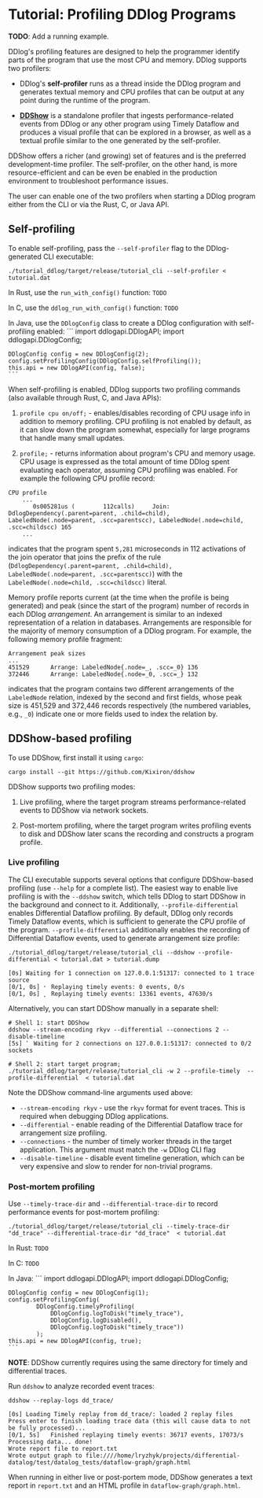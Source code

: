 # Tutorial: Profiling DDlog Programs

**TODO**: Add a running example.

DDlog's profiling features are designed to help the programmer identify
parts of the program that use the most CPU and memory.  DDlog supports
two profilers:

- DDlog's **self-profiler** runs as a thread inside the DDlog program and generates
  textual memory and CPU profiles that can be output at any point
  during the runtime of the program.

- [**DDShow**](https://github.com/Kixiron/ddshow) is a standalone profiler that
  ingests performance-related events from DDlog or any other program using
  Timely Dataflow and produces a visual profile that can be explored in a
  browser, as well as a textual profile similar to the one generated by
  the self-profiler.

DDShow offers a richer (and growing) set of features and is the preferred
development-time profiler.  The self-profiler, on the other hand, is more
resource-efficient and can be even be enabled in the production environment to
troubleshoot performance issues.

The user can enable one of the two profilers when starting a DDlog program
either from the CLI or via the Rust, C, or Java API.


## Self-profiling

To enable self-profiling, pass the `--self-profiler` flag to the
DDlog-generated CLI executable:

```
./tutorial_ddlog/target/release/tutorial_cli --self-profiler < tutorial.dat
```

In Rust, use the `run_with_config()` function:
    ```
    TODO
    ```

In C, use the `ddlog_run_with_config()` function:
    ```
    TODO
    ```

In Java, use the `DDlogConfig` class to create a DDlog configuration with self-profiling enabled:
    ```
    import ddlogapi.DDlogAPI;
    import ddlogapi.DDlogConfig;

    DDlogConfig config = new DDlogConfig(2);
    config.setProfilingConfig(DDlogConfig.selfProfiling());
    this.api = new DDlogAPI(config, false);
    ```


When self-profiling is enabled, DDlog supports two profiling commands
(also available through Rust, C, and Java APIs):

1. `profile cpu on/off;` - enables/disables recording of CPU usage info in
addition to memory profiling.  CPU profiling is not enabled by default, as
it can slow down the program somewhat, especially for large programs
that handle many small updates.

1. `profile;` - returns information about program's CPU and memory usage.  CPU
usage is expressed as the total amount of time DDlog spent evaluating each operator,
assuming CPU profiling was enabled.  For example the following CPU profile
record:
```
CPU profile
    ...
       0s005281us (        112calls)     Join: DdlogDependency(.parent=parent, .child=child), LabeledNode(.node=parent, .scc=parentscc), LabeledNode(.node=child, .scc=childscc) 165
    ...
```
indicates that the program spent `5,281` microseconds in 112 activations of the
join operator that joins the prefix of the rule (`DdlogDependency(.parent=parent, .child=child), LabeledNode(.node=parent, .scc=parentscc)`)
with the `LabeledNode(.node=child, .scc=childscc)` literal.

  Memory profile reports current (at the time when the profile is being generated)
  and peak (since the start of the program) number of records in each DDlog
  *arrangement*.  An arrangement is similar to an indexed representation of a
  relation in databases.  Arrangements are responsible for the majority of memory
  consumption of a DDlog program.  For example, the following memory profile
  fragment:
  ```
  Arrangement peak sizes
  ...
  451529      Arrange: LabeledNode{.node=_, .scc=_0} 136
  372446      Arrange: LabeledNode{.node=_0, .scc=_} 132
  ```
  indicates that the program contains two different arrangements of the `LabeledNode`
  relation, indexed by the second and first fields, whose peak size is
  451,529 and 372,446 records respectively (the numbered variables, e.g., `_0`)
  indicate one or more fields used to index the relation by.


## DDShow-based profiling

To use DDShow, first install it using `cargo`:

```
cargo install --git https://github.com/Kixiron/ddshow
```

DDShow supports two profiling modes:

1. Live profiling, where the target program streams performance-related events to DDShow
via network sockets.

1. Post-mortem profiling, where the target program writes profiling events to disk and DDShow
later scans the recording and constructs a program profile.

### Live profiling

The CLI executable supports several options that configure DDShow-based
profiling (use `--help` for a complete list).  The easiest way to enable live profiling is with
the `--ddshow` switch, which tells DDlog to start DDShow in the background
and connect to it.  Additionally, `--profile-differential` enables Differential Dataflow profiling.  By default,
DDlog only records Timely Dataflow events, which is sufficient to generate the
CPU profile of the program.  `--profile-differential` additionally enables
the recording of Differential Dataflow events, used to generate arrangement
size profile:

```
./tutorial_ddlog/target/release/tutorial_cli --ddshow --profile-differential < tutorial.dat > tutorial.dump

[0s] Waiting for 1 connection on 127.0.0.1:51317: connected to 1 trace source
[0/1, 0s] ⠂ Replaying timely events: 0 events, 0/s
[0/1, 0s] ⡀ Replaying timely events: 13361 events, 47630/s
```

Alternatively, you can start DDShow manually in a separate shell:

```
# Shell 1: start DDShow
ddshow --stream-encoding rkyv --differential --connections 2 --disable-timeline
[5s] ⠁ Waiting for 2 connections on 127.0.0.1:51317: connected to 0/2 sockets

# Shell 2: start target program;
./tutorial_ddlog/target/release/tutorial_cli -w 2 --profile-timely  --profile-differential  < tutorial.dat
```

Note the DDShow command-line arguments used above:
- `--stream-encoding rkyv` - use the `rkyv` format for event traces.  This is required when debugging DDlog applications.
- `--differential` - enable reading of the Differential Dataflow trace for arrangement size profiling.
- `--connections` - the number of timely worker threads in the target application.  This argument must match the `-w` DDlog CLI flag
- `--disable-timeline` - disable event timeline generation, which can be very expensive and slow to render for
  non-trivial programs.

### Post-mortem profiling

Use `--timely-trace-dir` and `--differential-trace-dir` to record performance events for
post-mortem profiling:

```
./tutorial_ddlog/target/release/tutorial_cli --timely-trace-dir "dd_trace" --differential-trace-dir "dd_trace"  < tutorial.dat

```

In Rust:
    ```
    TODO
    ```

In C:
    ```
    TODO
    ```

In Java:
    ```
    import ddlogapi.DDlogAPI;
    import ddlogapi.DDlogConfig;

    DDlogConfig config = new DDlogConfig(1);
    config.setProfilingConfig(
            DDlogConfig.timelyProfiling(
                DDlogConfig.logToDisk("timely_trace"),
                DDlogConfig.logDisabled(),
                DDlogConfig.logToDisk("timely_trace"))
            );
    this.api = new DDlogAPI(config, true);
    ```


**NOTE**: DDShow currently requires using the same directory for timely and differential traces.


Run `ddshow` to analyze recorded event traces:


```
ddshow --replay-logs dd_trace/

[0s] Loading Timely replay from dd_trace/: loaded 2 replay files
Press enter to finish loading trace data (this will cause data to not be fully processed)...
[0/1, 5s]   Finished replaying timely events: 36717 events, 17073/s
Processing data... done!
Wrote report file to report.txt
Wrote output graph to file:////home/lryzhyk/projects/differential-datalog/test/datalog_tests/dataflow-graph/graph.html
```

When running in either live or post-portem mode, DDShow generates a text report in `report.txt`
and an HTML profile in `dataflow-graph/graph.html`.
